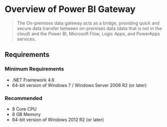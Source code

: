 # Overview of Power BI Gateway
>The On-premises data gateway acts as a bridge, providing quick and secure data transfer between on-premises data (data that is not in the cloud) and the Power BI, Microsoft Flow, Logic Apps, and PowerApps services.

## Requirements
### Minimum Requirements
   * .NET Framework 4.6
   * 64-bit version of Windows 7 / Windows Server 2008 R2 (or later)
### Recommended
   * 8 Core CPU
   * 8 GB Memory
   * 64-bit version of Windows 2012 R2 (or later)
